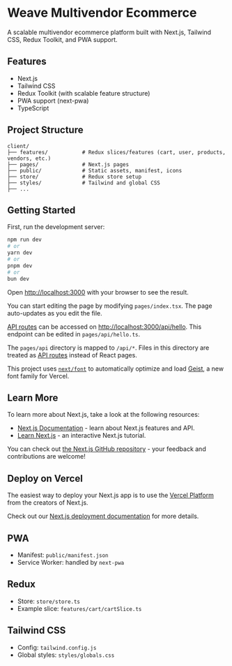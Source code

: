 # Weave Multivendor Ecommerce

A scalable multivendor ecommerce platform built with Next.js, Tailwind CSS, Redux Toolkit, and PWA support.

## Features
- Next.js 
- Tailwind CSS
- Redux Toolkit (with scalable feature structure)
- PWA support (next-pwa)
- TypeScript

## Project Structure
```
client/
├── features/           # Redux slices/features (cart, user, products, vendors, etc.)
├── pages/              # Next.js pages
├── public/             # Static assets, manifest, icons
├── store/              # Redux store setup
├── styles/             # Tailwind and global CSS
├── ...
```

## Getting Started

First, run the development server:

```bash
npm run dev
# or
yarn dev
# or
pnpm dev
# or
bun dev
```

Open [http://localhost:3000](http://localhost:3000) with your browser to see the result.

You can start editing the page by modifying `pages/index.tsx`. The page auto-updates as you edit the file.

[API routes](https://nextjs.org/docs/pages/building-your-application/routing/api-routes) can be accessed on [http://localhost:3000/api/hello](http://localhost:3000/api/hello). This endpoint can be edited in `pages/api/hello.ts`.

The `pages/api` directory is mapped to `/api/*`. Files in this directory are treated as [API routes](https://nextjs.org/docs/pages/building-your-application/routing/api-routes) instead of React pages.

This project uses [`next/font`](https://nextjs.org/docs/pages/building-your-application/optimizing/fonts) to automatically optimize and load [Geist](https://vercel.com/font), a new font family for Vercel.

## Learn More

To learn more about Next.js, take a look at the following resources:

- [Next.js Documentation](https://nextjs.org/docs) - learn about Next.js features and API.
- [Learn Next.js](https://nextjs.org/learn-pages-router) - an interactive Next.js tutorial.

You can check out [the Next.js GitHub repository](https://github.com/vercel/next.js) - your feedback and contributions are welcome!

## Deploy on Vercel

The easiest way to deploy your Next.js app is to use the [Vercel Platform](https://vercel.com/new?utm_medium=default-template&filter=next.js&utm_source=create-next-app&utm_campaign=create-next-app-readme) from the creators of Next.js.

Check out our [Next.js deployment documentation](https://nextjs.org/docs/pages/building-your-application/deploying) for more details.

## PWA
- Manifest: `public/manifest.json`
- Service Worker: handled by `next-pwa`

## Redux
- Store: `store/store.ts`
- Example slice: `features/cart/cartSlice.ts`

## Tailwind CSS
- Config: `tailwind.config.js`
- Global styles: `styles/globals.css`
